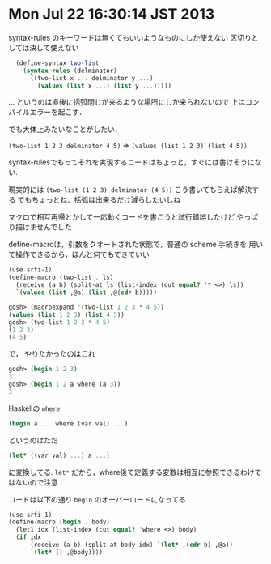 # Mon Jul 22 16:30:14 JST 2013

syntax-rules のキーワードは無くてもいいようなものにしか使えない
区切りとしては決して使えない

```scheme
  (define-syntax two-list
    (syntax-rules (delminator)
      ((two-list x ... delminator y ...)
        (values (list x ...) (list y ...)))))
```

... というのは直後に括弧閉じが来るような場所にしか来られないので
上はコンパイルエラーを起こす．

でも大体上みたいなことがしたい．

 `(two-list 1 2 3 delminator 4 5)`
=>
 `(values (list 1 2 3) (list 4 5))`

syntax-rulesでもってそれを実現するコードはちょっと，すぐには書けそうにない.

現実的には
`(two-list (1 2 3) delminator (4 5))`
こう書いてもらえば解決する
でもちょっとね．括弧は出来るだけ減らしたいしね

マクロで相互再帰とかして一応動くコードを書こうと試行錯誤したけど
やっぱり描けませんでした

define-macroは，引数をクオートされた状態で，普通の scheme 手続きを
用いて操作できるから，ほんと何でもできていい

```scheme
(use srfi-1)
(define-macro (two-list . ls)
  (receive (a b) (split-at ls (list-index (cut equal? '* <>) ls))
  `(values (list ,@a) (list ,@(cdr b)))))
```

```scheme
gosh> (macroexpand '(two-list 1 2 3 * 4 5))
(values (list 1 2 3) (list 4 5))
gosh> (two-list 1 2 3 * 4 5)
(1 2 3)
(4 5)
```

で，
やりたかったのはこれ

```scheme
gosh> (begin 1 2 3)
3
gosh> (begin 1 2 a where (a 3))
3
```

Haskellの `where`

```scheme
(begin a ... where (var val) ...)
```

というのはただ

```scheme
(let* ((var val) ...) a ...)
```

に変換してる.
`let*` だから，where後で定義する変数は相互に参照できるわけではないので注意

コードは以下の通り
`begin` のオーバーロードになってる

```scheme
(use srfi-1)
(define-macro (begin . body)
  (let1 idx (list-index (cut equal? 'where <>) body)
  (if idx
      (receive (a b) (split-at body idx) `(let* ,(cdr b) ,@a))
      `(let* () ,@body))))
```
